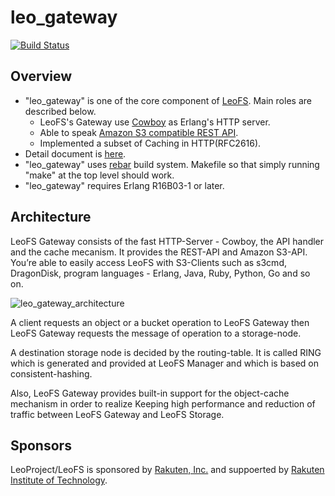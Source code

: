 # leo_gateway

[![Build Status](https://secure.travis-ci.org/leo-project/leo_gateway.png?branch=develop)](http://travis-ci.org/leo-project/leo_gateway)

## Overview

* "leo_gateway" is one of the core component of [LeoFS](https://github.com/leo-project/leofs). Main roles are described below.
  * LeoFS's Gateway use [Cowboy](https://github.com/extend/cowboy) as Erlang's HTTP server.
  * Able to speak [Amazon S3 compatible REST API](http://docs.amazonwebservices.com/AmazonS3/2006-03-01/dev/Welcome.html?r=5754).
  * Implemented a subset of Caching in HTTP(RFC2616).
*  Detail document is [here](http://leo-project.net/leofs/docs/).
* "leo_gateway" uses [rebar](https://github.com/rebar/rebar) build system. Makefile so that simply running "make" at the top level should work.
* "leo_gateway" requires Erlang R16B03-1 or later.

## Architecture

LeoFS Gateway consists of the fast HTTP-Server - Cowboy, the API handler and the cache mecanism. It provides the REST-API and Amazon S3-API. You’re able to easily access LeoFS with S3-Clients such as s3cmd, DragonDisk, program languages - Erlang, Java, Ruby, Python, Go and so on.

![leo_gateway_architecture](http://leo-project.net/leofs/docs/_images/leofs-architecture.002.jpg)

A client requests an object or a bucket operation to LeoFS Gateway then LeoFS Gateway requests the message of operation to a storage-node.

A destination storage node is decided by the routing-table. It is called RING which is generated and provided at LeoFS Manager and which is based on consistent-hashing.

Also, LeoFS Gateway provides built-in support for the object-cache mechanism in order to realize Keeping high performance and reduction of traffic between LeoFS Gateway and LeoFS Storage.

## Sponsors

LeoProject/LeoFS is sponsored by [Rakuten, Inc.](http://global.rakuten.com/corp/) and suppoerted by [Rakuten Institute of Technology](http://rit.rakuten.co.jp/).

